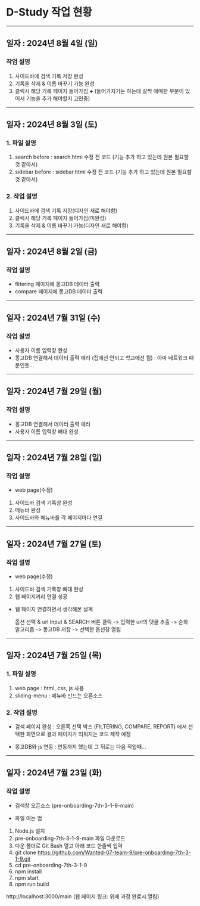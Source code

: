 # D-Study 작업 현황
-----

## 일자 : 2024년 8월 4일 (일)

### 작업 설명

1) 사이드바에 검색 기록 저장 완성
2) 기록을 삭제 & 이름 바꾸기 가능 완성
3) 클릭시 해당 기록 페이지 들어가짐
__+__ (들어가지기는 하는데 살짝 애매한 부분이 있어서 기능을 추가 해야할지 고민중)

-----

## 일자 : 2024년 8월 3일 (토)

### 1. 파일 설명

1) search before : search.html 수정 전 코드 (기능 추가 하고 있는데 원본 필요할 것 같아서)
2) sidebar before : sidebar.html 수정 전 코드 (기능 추가 하고 있는데 원본 필요할 것 같아서)

### 2. 작업 설명

1) 사이드바에 검색 기록 저장(디자인 새로 해야함)
2) 클릭시 해당 기록 페이지 들어가짐(미완성)
3) 기록을 삭제 & 이름 바꾸기 가능(디자인 새로 해야함)

------

## 일자 : 2024년 8월 2일 (금)

### 작업 설명

- filtering 페이지에 몽고DB 데이터 출력
- compare 페이지에 몽고DB 데이터 출력

-----

## 일자 : 2024년 7월 31일 (수)

### 작업 설명

- 사용자 이름 입력창 완성
- 몽고DB 연결해서 데이터 출력 에러 (집에선 안되고 학교에선 됨)
  : 아마 네트워크 때문인듯...

------

## 일자 : 2024년 7월 29일 (월)

### 작업 설명

- 몽고DB 연결해서 데이터 출력 에러
- 사용자 이름 입력창 뼈대 완성

------

## 일자 : 2024년 7월 28일 (일)

### 작업 설명

- web page(수정)

1) 사이드바 검색 기록창 완성 
2) 메뉴바 완성
3) 사이드바와 메뉴바를 각 페이지마다 연결

------

## 일자 : 2024년 7월 27일 (토)

### 작업 설명

- web page(수정)

1) 사이드바 검색 기록창 뼈대 완성
2) 웹 페이지끼리 연결 성공

- 웹 페이지 연결하면서 생각해본 설계

  옵션 선택 & url Input & SEARCH 버튼 클릭 -> 입력한 url의 댓글 추출 
  -> 순화 알고리즘 -> 몽고DB 저장 -> 선택한 옵션창 열림

-----

## 일자 : 2024년 7월 25일 (목)

### 1. 파일 설명

1) web page : html, css, js 사용
2) sliding-menu : 메뉴바 만드는 오픈소스

### 2. 작업 설명

- 검색 페이지 완성 
: 오른쪽 선택 박스 (FILTERING, COMPARE, REPORT) 에서 선택한 화면으로 결과 페이지가 띄워지는 코드 제작 예정

- 몽고DB와 js 연동
: 연동까지 했는데 그 뒤로는 다음 작업때...

------

## 일자 : 2024년 7월 23일 (화)

### 작업 설명 

- 검색창 오픈소스 (pre-onboarding-7th-3-1-9-main)
+ 파일 여는 법

1) Node.js 설치
2) pre-onboarding-7th-3-1-9-main 파일 다운로드
3) 다운 폴더로 Git Bash 열고 아래 코드 한줄씩 입력
4) git clone https://github.com/Wanted-07-team-9/pre-onboarding-7th-3-1-9.git 
5) cd pre-onboarding-7th-3-1-9  
6) npm install  
7) npm start  
8) npm run build

http://localhost:3000/main (웹 페이지 링크: 위에 과정 완료시 열림)
